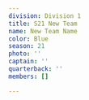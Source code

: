 ```yaml
---
division: Division 1
title: S21 New Team
name: New Team Name
color: Blue
season: 21
photo: ''
captain: ''
quarterback: ''
members: []

---
```

